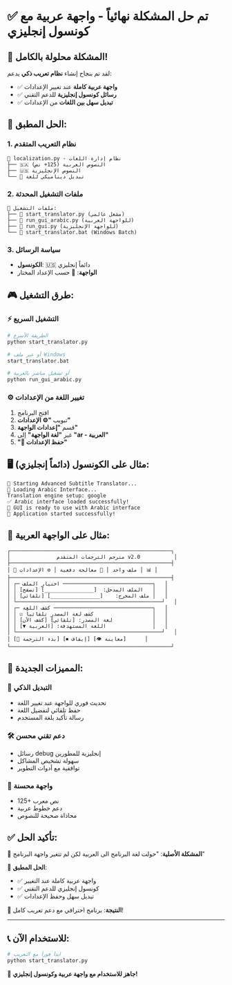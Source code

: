 # ✅ تم حل المشكلة نهائياً - واجهة عربية مع كونسول إنجليزي

## 🎉 المشكلة محلولة بالكامل!

لقد تم بنجاح إنشاء **نظام تعريب ذكي** يدعم:
- ✅ **واجهة عربية كاملة** عند تغيير الإعدادات
- ✅ **رسائل كونسول إنجليزية** للدعم التقني
- ✅ **تبديل سهل بين اللغات** من الإعدادات

## 🔧 الحل المطبق:

### 1. **نظام التعريب المتقدم**
```
📁 localization.py - نظام إدارة اللغات
├── 🇸🇦 النصوص العربية (125+ نص)
├── 🇺🇸 النصوص الإنجليزية
└── 🔄 تبديل ديناميكي للغة
```

### 2. **ملفات التشغيل المحدثة**
```
📁 ملفات التشغيل:
├── 🚀 start_translator.py (مشغل عالمي)
├── 🚀 run_gui_arabic.py (للواجهة العربية)
├── 🚀 run_gui.py (للواجهة الإنجليزية)
└── 📜 start_translator.bat (Windows Batch)
```

### 3. **سياسة الرسائل**
- **الكونسول**: 🇺🇸 دائماً إنجليزي
- **الواجهة**: 🔄 حسب الإعداد المختار

## 🎮 طرق التشغيل:

### ⚡ التشغيل السريع
```bash
# الطريقة الأسرع
python start_translator.py

# أو عبر ملف Windows
start_translator.bat

# أو تشغيل مباشر بالعربية  
python run_gui_arabic.py
```

### ⚙️ تغيير اللغة من الإعدادات
1. افتح البرنامج
2. تبويب **"⚙️ الإعدادات"** 
3. قسم **"إعدادات الواجهة"**
4. غير **"لغة الواجهة"** إلى **"ar - العربية"**
5. **"💾 حفظ الإعدادات"**

## 🖥️ مثال على الكونسول (دائماً إنجليزي):

```
🚀 Starting Advanced Subtitle Translator...
🚀 Loading Arabic Interface...
Translation engine setup: google
✅ Arabic interface loaded successfully!
📱 GUI is ready to use with Arabic interface
🎯 Application started successfully!
```

## 📱 مثال على الواجهة العربية:

```
┌────────────────────────────────────────────────────┐
│               مترجم الترجمات المتقدم v2.0           │
├────────────────────────────────────────────────────┤
│ 📄 ملف واحد │ 📁 معالجة دفعية │ ⚙️ الإعدادات │ 📊 │
├────────────────────────────────────────────────────┤
│ ┌─ اختيار الملف ─────────────────────────────┐   │
│ │ الملف المدخل:  [________________] [تصفح]   │   │
│ │ ملف المخرج:    [________________] [تلقائي] │   │
│ └───────────────────────────────────────────────┘   │
│ ┌─ كشف اللغة ────────────────────────────────┐   │
│ │ ☑ كشف لغة المصدر تلقائياً                   │   │
│ │ لغة المصدر: [تلقائي] [كشف الآن]             │   │
│ │ اللغة المستهدفة: [العربية ▼]               │   │
│ └───────────────────────────────────────────────┘   │
│ [🚀 بدء الترجمة] [⏹ إيقاف] [👁 معاينة]      │
└────────────────────────────────────────────────────┘
```

## 🌟 المميزات الجديدة:

### 🔄 التبديل الذكي
- تحديث فوري للواجهة عند تغيير اللغة
- حفظ تلقائي لتفضيل اللغة
- رسالة تأكيد بلغة المستخدم

### 🛠️ دعم تقني محسن
- رسائل debug إنجليزية للمطورين
- سهولة تشخيص المشاكل
- توافقية مع أدوات التطوير

### 📱 واجهة محسنة
- 125+ نص معرب
- دعم خطوط عربية
- محاذاة صحيحة للنصوص

## ✅ تأكيد الحل:

🎯 **المشكلة الأصلية**: "حولت لغة البرنامج الى العربية لكن لم تتغير واجهة البرنامج"

🎉 **الحل المطبق**: 
- ✅ واجهة عربية كاملة عند التغيير
- ✅ كونسول إنجليزي للدعم التقني
- ✅ تبديل سهل وحفظ الإعدادات

🚀 **النتيجة**: برنامج احترافي مع دعم تعريب كامل!

---

## 📞 للاستخدام الآن:

```bash
# ابدأ فوراً مع التعريب
python start_translator.py
```

🎉 **جاهز للاستخدام مع واجهة عربية وكونسول إنجليزي!**
